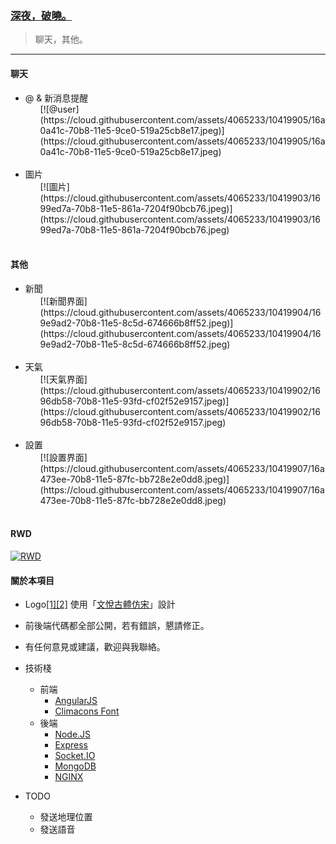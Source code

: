### [深夜，破曉。](https://shenyepoxiao.com)
> 聊天，其他。

***

#### 聊天
- @ & 新消息提醒
    <br>
    <ol>
        [![@user](https://cloud.githubusercontent.com/assets/4065233/10419905/16a0a41c-70b8-11e5-9ce0-519a25cb8e17.jpeg)](https://cloud.githubusercontent.com/assets/4065233/10419905/16a0a41c-70b8-11e5-9ce0-519a25cb8e17.jpeg)
    </ol>
    <br>
- 圖片
    <br>
    <ol>
        [![圖片](https://cloud.githubusercontent.com/assets/4065233/10419903/1699ed7a-70b8-11e5-861a-7204f90bcb76.jpeg)](https://cloud.githubusercontent.com/assets/4065233/10419903/1699ed7a-70b8-11e5-861a-7204f90bcb76.jpeg)
    </ol>
    <br>

#### 其他
- 新聞
    <br>
    <ol>
        [![新聞界面](https://cloud.githubusercontent.com/assets/4065233/10419904/169e9ad2-70b8-11e5-8c5d-674666b8ff52.jpeg)](https://cloud.githubusercontent.com/assets/4065233/10419904/169e9ad2-70b8-11e5-8c5d-674666b8ff52.jpeg)
    </ol>
    <br>
- 天氣
    <br>
    <ol>
        [![天氣界面](https://cloud.githubusercontent.com/assets/4065233/10419902/1696db58-70b8-11e5-93fd-cf02f52e9157.jpeg)](https://cloud.githubusercontent.com/assets/4065233/10419902/1696db58-70b8-11e5-93fd-cf02f52e9157.jpeg)
    </ol>
    <br>
- 設置
    <br>
    <ol>
        [![設置界面](https://cloud.githubusercontent.com/assets/4065233/10419907/16a473ee-70b8-11e5-87fc-bb728e2e0dd8.jpeg)](https://cloud.githubusercontent.com/assets/4065233/10419907/16a473ee-70b8-11e5-87fc-bb728e2e0dd8.jpeg)
    </ol>
    <br>

#### RWD
[![RWD](https://cloud.githubusercontent.com/assets/4065233/10419906/16a3598c-70b8-11e5-9190-46313fc6a4fe.jpg)](https://cloud.githubusercontent.com/assets/4065233/10419906/16a3598c-70b8-11e5-9190-46313fc6a4fe.jpg)

#### 關於本項目
- Logo[\[1\]](http://7xihgb.com1.z0.glb.clouddn.com/img/logo.svg)[\[2\]](http://7xihgb.com1.z0.glb.clouddn.com/img/favicon_v2.png) 使用「[文悅古體仿宋](http://wytype.com/typeface/WyueGutiFangsong/)」設計

- 前後端代碼都全部公開，若有錯誤，懇請修正。

- 有任何意見或建議，歡迎與我聯絡。

- 技術棧
    - 前端
        - [AngularJS](https://angularjs.org/)
        - [Climacons Font](http://adamwhitcroft.com/climacons/)
    - 後端
        - [Node.JS](https://nodejs.org/)
        - [Express](http://expressjs.com/)
        - [Socket.IO](http://socket.io/)
        - [MongoDB](http://mongoosejs.com/)
        - [NGINX](http://nginx.org/)
- TODO
    - 發送地理位置
    - 發送語音

